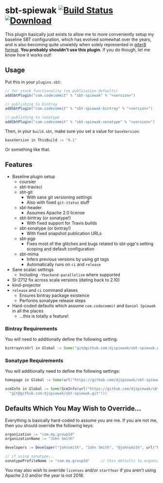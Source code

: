 # sbt-spiewak [![Build Status](https://travis-ci.org/djspiewak/sbt-spiewak.svg?branch=master)](https://travis-ci.org/djspiewak/sbt-spiewak) [![Download](https://api.bintray.com/packages/djspiewak/sbt-plugins/sbt-spiewak/images/download.svg)](https://bintray.com/djspiewak/sbt-plugins/sbt-spiewak/_latestVersion)

This plugin basically just exists to allow me to more conveniently setup my baseline SBT configuration, which has evolved somewhat over the years, and is also becoming quite unwieldy when solely represented in [giter8 format](https://github.com/djspiewak/base.g8). **You probably shouldn't use this plugin.** If you do though, let me know how it works out!

## Usage

Put this in your `plugins.sbt`:

```sbt
// for stock functionality (no publication defaults)
addSbtPlugin("com.codecommit" % "sbt-spiewak" % "<version>")

// publishing to bintray
addSbtPlugin("com.codecommit" % "sbt-spiewak-bintray" % "<version>")

// publishing to sonatype
addSbtPlugin("com.codecommit" % "sbt-spiewak-sonatype" % "<version>")
```

Then, in your `build.sbt`, make sure you set a value for `baseVersion`:

```sbt
baseVersion in ThisBuild := "0.1"
```

Or something like that.

## Features

- Baseline plugin setup
  + coursier
  + sbt-travisci
  + sbt-git
    * With sane git versioning settings
    * Also with fixed `git-status` stuff
  + sbt-header
    * Assumes Apache 2.0 license
  + sbt-bintray (or sonatype!)
    * With fixed support for Travis builds
  + sbt-sonatype (or bintray!)
    * With fixed snapshot publication URLs
  + sbt-pgp
    * Fixes most of the glitches and bugs related to sbt-pgp's setting scoping and default configuration
  + sbt-mima
    * Infers previous versions by using git tags
    * Automatically runs on `ci` and `release`
- Sane scalac settings
  + Including `-Ybackend-parallelism` where supported
- SI-2712 fix across scala versions (dating back to 2.10)
- kind-projector
- `release` and `ci` command aliases
  + Ensures bintray package existence
  + Performs sonatype release steps
- Hard-coded defaults which assume `com.codecommit` and `Daniel Spiewak` in all the places
  + ...this is totally a feature!

### Bintray Requirements

You will need to additionally define the following setting:

```sbt
bintrayVcsUrl in Global := Some("git@github.com:djspiewak/sbt-spiewak.git")
```

### Sonatype Requirements

You will additionally need to define the following settings:

```sbt
homepage in Global := Some(url("https://github.com/djspiewak/sbt-spiewak")),

scmInfo in Global := Some(ScmInfo(url("https://github.com/djspiewak/sbt-spiewak"),
  "git@github.com:djspiewak/sbt-spiewak.git")))
```

## Defaults Which You May Wish to Override...

Everything is basically hard-coded to assume you are me. If you are not me, then you should override the following keys:

```sbt
organization := "com.my.groupId"
organizationName := "John Smith"

developers := Developer("johnsmith", "John Smith", "@johnsmith", url("https://github.com/johnsmith"))

// if using sonatype...
sonatypeProfileName := "com.my.groupId"     // this defaults to organization.value
```

You may also wish to override `licenses` and/or `startYear` if you aren't using Apache 2.0 and/or the year is not 2018.
